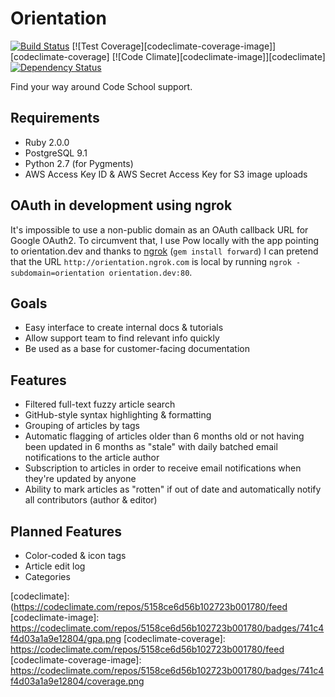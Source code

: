 # Orientation 
[![Build Status][ci-image]][ci] 
[![Test Coverage][codeclimate-coverage-image]][codeclimate-coverage] 
[![Code Climate][codeclimate-image]][codeclimate] 
[![Dependency Status][gemnasium-image]][gemnasium] 

Find your way around Code School support.

## Requirements
- Ruby 2.0.0
- PostgreSQL 9.1
- Python 2.7 (for Pygments)
- AWS Access Key ID & AWS Secret Access Key for S3 image uploads

## OAuth in development using ngrok
It's impossible to use a non-public domain as an OAuth callback URL for Google OAuth2. To circumvent that, I use Pow locally with the app pointing to orientation.dev and thanks to [ngrok](http://journal.wearebunker.com/post/59684890589/using-ngrok-with-pow-for-development-previews) (`gem install forward`) I can pretend that the URL `http://orientation.ngrok.com` is local by running `ngrok -subdomain=orientation orientation.dev:80`.

## Goals

- Easy interface to create internal docs & tutorials
- Allow support team to find relevant info quickly
- Be used as a base for customer-facing documentation

## Features

- Filtered full-text fuzzy article search
- GitHub-style syntax highlighting & formatting
- Grouping of articles by tags
- Automatic flagging of articles older than 6 months old or not having been updated in 6 months as "stale" with daily batched email notifications to the article author
- Subscription to articles in order to receive email notifications when they're updated by anyone
- Ability to mark articles as "rotten" if out of date and automatically notify all contributors (author & editor)

## Planned Features
- Color-coded & icon tags
- Article edit log
- Categories

[ci]: https://magnum.travis-ci.com/codeschool/orientation
[ci-image]: https://magnum.travis-ci.com/codeschool/orientation.svg?token=bYo3ib4PCJrDSsNRgsEK&branch=master
[gemnasium]: https://gemnasium.com/codeschool/orientation
[gemnasium-image]: https://gemnasium.com/f8cac37fbe557103d2ae38bcc8815f40.png
[codeclimate]: (https://codeclimate.com/repos/5158ce6d56b102723b001780/feed
[codeclimate-image]: https://codeclimate.com/repos/5158ce6d56b102723b001780/badges/741c4f4d03a1a9e12804/gpa.png
[codeclimate-coverage]: https://codeclimate.com/repos/5158ce6d56b102723b001780/feed
[codeclimate-coverage-image]: https://codeclimate.com/repos/5158ce6d56b102723b001780/badges/741c4f4d03a1a9e12804/coverage.png
